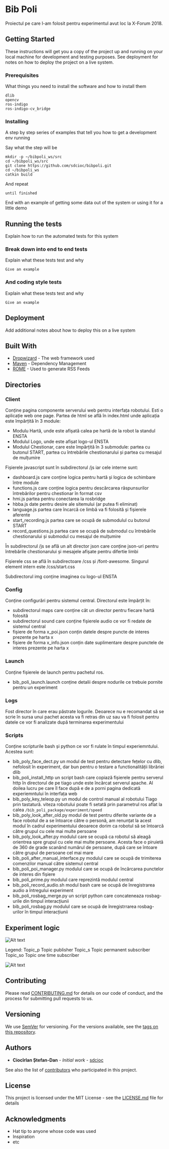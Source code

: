 # Bib Poli

Proiectul pe care l-am folosit pentru experimentul avut loc la X-Forum 2018.

## Getting Started

These instructions will get you a copy of the project up and running on your local machine for development and testing purposes. See deployment for notes on how to deploy the project on a live system.

### Prerequisites

What things you need to install the software and how to install them

```
dlib
opencv
ros-indigo
ros-indigo-cv_bridge
```

### Installing

A step by step series of examples that tell you how to get a development env running

Say what the step will be

```
mkdir -p ~/bibpoli_ws/src
cd ~/bibpoli_ws/src
git clone https://github.com/sdcioc/bibpoli.git
cd ~/bibpoli_ws
catkin build
```

And repeat

```
until finished
```

End with an example of getting some data out of the system or using it for a little demo

## Running the tests

Explain how to run the automated tests for this system

### Break down into end to end tests

Explain what these tests test and why

```
Give an example
```

### And coding style tests

Explain what these tests test and why

```
Give an example
```

## Deployment

Add additional notes about how to deploy this on a live system

## Built With

* [Dropwizard](http://www.dropwizard.io/1.0.2/docs/) - The web framework used
* [Maven](https://maven.apache.org/) - Dependency Management
* [ROME](https://rometools.github.io/rome/) - Used to generate RSS Feeds


## Directories

### Client
Conține pagina componente serverului web pentru interfața robotului. Esti o aplicație web one page.
Partea de html se află în index.html unde aplicația este împărțită în 3 module:
* Modulu Hartă, unde este afișată calea pe hartă de la robot la standul ENSTA
* Modulul Logo, unde este afișat logo-ul ENSTA
* Modulul Chestionar, care este împărțită în 3 submodule: partea cu butonul START, partea cu întrebările chestionarului și partea cu mesajul de mulțumire

Fișierele javascript sunt în subdirectorul /js iar cele interne sunt:
* dashboard.js care conține logica pentru hartă și logica de schimbare între module
* functions.js care conține logica pentru descărcarea răspunsurilor întrebărilor pentru chestionar în format csv
* hmi.js partea pentru conectarea la rosbridge
* hbba.js date pentru desire ale sitemului (ar putea fi eliminat)
* language.js partea care încarcă ce limbă va fi folosită și fișierele aferente
* start_recording.js partea care se ocupă de submodulul cu butonul START
* record_questions.js partea care se ocupă de submodul cu întrebările chestionarului și submodul cu mesajul de mulțumire

În subdirectorul /js se află un alt director json care conține json-uri pentru întrebările chestionarului și mesajele afișate pentru difertie limbi

Fișierele css se află în subdirectoare /css și /font-awesome. Singurul element intern este /css/start.css

Subdirectorul img conține imaginea cu logo-ul ENSTA

### Config
Conține configurări pentru sistemul central. Directorul este împărțit în:
* subdirectorul maps care conține cât un director pentru fiecare hartă folosită
* subdirectorul sound care conține fișierele audio ce vor fi redate de sistemul central
* fișiere de forma x_poi.json conțin datele despre puncte de interes prezente pe harta x
* fișiere de forma x_info.json conțin date suplimentare despre punctele de interes prezente pe harta x

### Launch
Conține fișierele de launch pentru pachetul ros.
* bib_poli_launch.launch conține detalii despre nodurile ce trebuie pornite pentru un experiment

### Logs
Fost director în care erau păstrate logurile. Deoarece nu e recomandat să se scrie în sursa unui pachet acesta va fi retras din uz sau va fi folosit pentru datele ce vor fi analizate după terminarea experimentului

### Scripts
Conține scripturile bash și python ce vor fi rulate în timpul experiemntului. Acestea sunt:
* bib_poly_face_dect.py  un modul de test pentru detectare fețelor cu dlib, nefolosit în experiment, dar bun pentru o testare a functionalității librăriei dlib
* bib_poli_install_http un script bash care copiază fișierele pentru serverul http în directorul de pe tiago unde este încărcat serverul apache. Al doilea lucru pe care îl face după e de a porni pagina dedicată experiemntului în interfața web
* bib_poly_key_teleop.py un modul de control manual al robotului Tiago prin tastatură. viteza robotului poate fi setată prin parametrul ros aflat la calea `/bib_poli_package/experiment/speed`
* bib_poly_look_after_old.py modul de test pentru diferite variante de a face robotul de a se întoarce către o personă, am renunțat la acest modul în cadrul experimentului deoarece dorim ca robotul să se întoarcă către grupul cu cele mai multe persoane
* bib_poly_look_after.py modulul care se ocupă ca robotul să aleagă orientrea spre grupul cu cele mai multe persoane. Acesta face o piruietă de 360 de grade scanând numărul de persoane, după care se întoare către grupul de persoane cel mai mare
* bib_poli_after_manual_interface.py modulul care se ocupă de trimiterea comenzilor manual către sistemul central
* bib_poli_poi_manager.py modulul care se ocupă de încărcarea punctelor de interes din fișiere
* bib_poli_prime.py modulul care reprezintă modulul central
* bib_poli_record_audio.sh modul bash care se ocupă de înregistrarea audio a întregului experiment
* bib_poli_rosbag_merge.py un script python care concateneaza rosbag-urile din timpul interacțiunii
* bib_poli_rosbag.py modulul care se ocupă de înregistrrarea rosbag-urilor în timpul interacțiunii

## Experiment logic
![Alt text](BibPoliDiagram.png?raw=true "Central System Logic")

Legend:
Topic_p Topic publisher
Topic_s Topic permanent subscriber
Topic_so Topic one time subscriber

![Alt text](BibpoliModuleInteractions.png?raw=true "Module interactions")



## Contributing

Please read [CONTRIBUTING.md](https://gist.github.com/PurpleBooth/b24679402957c63ec426) for details on our code of conduct, and the process for submitting pull requests to us.

## Versioning

We use [SemVer](http://semver.org/) for versioning. For the versions available, see the [tags on this repository](https://github.com/your/project/tags). 

## Authors

* **Ciocîrlan Ștefan-Dan** - *Initial work* - [sdcioc](https://github.com/sdcioc)

See also the list of [contributors](https://github.com/sdcioc/bibpoli.git/contributors) who participated in this project.

## License

This project is licensed under the MIT License - see the [LICENSE.md](LICENSE.md) file for details

## Acknowledgments

* Hat tip to anyone whose code was used
* Inspiration
* etc
